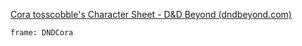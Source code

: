 
[Cora tosscobble's Character Sheet - D&D Beyond (dndbeyond.com)](https://www.dndbeyond.com/characters/117925009)

```custom-frames
frame: DNDCora
```